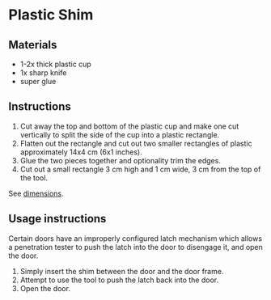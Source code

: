 # Plastic Shim

## Materials

- 1-2x thick plastic cup
- 1x sharp knife
- super glue

## Instructions

1. Cut away the top and bottom of the plastic cup and make one cut vertically to split the side of the cup into a plastic rectangle.
2. Flatten out the rectangle and cut out two smaller rectangles of plastic approximately 14x4 cm (6x1 inches).
3. Glue the two pieces together and optionality trim the edges.
4. Cut out a small rectangle 3 cm high and 1 cm wide, 3 cm from the top of the tool.

See [dimensions](plastic-shim-dimensions.png).

## Usage instructions

Certain doors have an improperly configured latch mechanism which allows a penetration tester to push the latch into the door to disengage it, and open the door. 


1. Simply insert the shim between the door and the door frame.
2. Attempt to use the tool to push the latch back into the door.
3. Open the door.